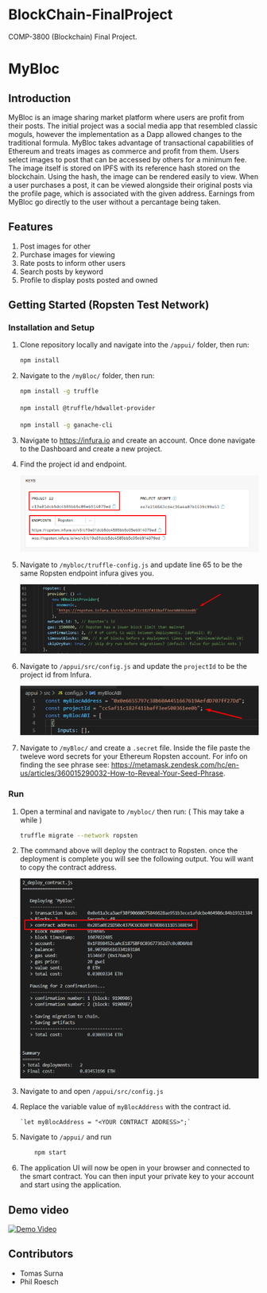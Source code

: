 # BlockChain-FinalProject

COMP-3800 (Blockchain) Final Project.

# MyBloc

## Introduction

MyBloc is an image sharing market platform where users are profit from their posts. The initial project was a social media app that resembled classic moguls, however the implementation as a Dapp allowed changes to the traditional formula. MyBloc takes advantage of transactional capabilities of Ethereum and treats images as commerce and profit from them. Users select images to post that can be accessed by others for a minimum fee. The image itself is stored on IPFS with its reference hash stored on the blockchain. Using the hash, the image can be rendered easily to view. When a user purchases a post, it can be viewed alongside their original posts via the profile page, which is associated with the given address. Earnings from MyBloc go directly to the user without a percantage being taken.

## Features

1. Post images for other
2. Purchase images for viewing
3. Rate posts to inform other users
4. Search posts by keyword
5. Profile to display posts posted and owned

## Getting Started (Ropsten Test Network)

### Installation and Setup

1. Clone repository locally and navigate into the `/appui/` folder, then run:

   ```bash
   npm install
   ```

2. Navigate to the `/myBloc/` folder, then run:

   ```bash
   npm install -g truffle

   npm install @truffle/hdwallet-provider

   npm install -g ganache-cli
   ```

3. Navigate to https://infura.io and create an account. Once done navigate to the Dashboard and create a new project. 

4. Find the project id and endpoint.

    ![Infura Keys](/images/Infura_Project_Info.png)

5. Navigate to `/mybloc/truffle-config.js` and update line 65 to be the same Ropsten endpoint infura gives you.

    ![Truffle Config](/images/Truffle-Config-Ropsten-URL.png)

6. Navigate to `/appui/src/config.js` and update the `projectId` to be the project id from Infura.

    ![Config JS](/images/Config-Project-Id.PNG)

7. Navigate to `/myBloc/` and create a `.secret` file. Inside the file paste the tweleve word secrets for your Ethereum Ropsten account. For info on finding the see phrase see: https://metamask.zendesk.com/hc/en-us/articles/360015290032-How-to-Reveal-Your-Seed-Phrase. 

### Run

1.  Open a terminal and navigate to `/mybloc/` then run: ( This may take a while )
    ```bash
    truffle migrate --network ropsten
    ```
2.  The command above will deploy the contract to Ropsten. once the deployment is complete you will see the following output. You will want to copy the contract address. 

    ![Truffle Migrate Output](/images/Truffle-Migrate-Ropsten-Output.png)

3.  Navigate to and open `/appui/src/config.js`

4.  Replace the variable value of `myBlocAddress` with the contract id.

        `let myBlocAddress = "<YOUR CONTRACT ADDRESS>";`

5. Navigate to `/appui/` and run

    ```bash
        npm start
    ```

6. The application UI will now be open in your browser and connected to the smart contract. You can then input your private key to your account and start using the application. 

## Demo video

[![Demo Video](https://img.youtube.com/vi/pt4bprY6bd8/0.jpg)](https://www.youtube.com/watch?v=pt4bprY6bd8)

## Contributors

- Tomas Surna
- Phil Roesch

